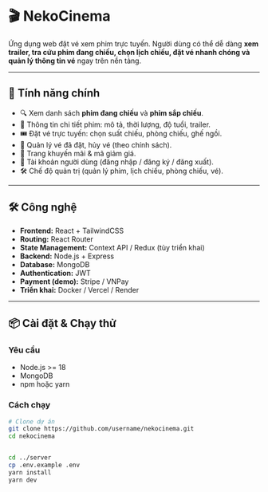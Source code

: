 # 🎬 NekoCinema

Ứng dụng web đặt vé xem phim trực tuyến. Người dùng có thể dễ dàng **xem trailer, tra cứu phim đang chiếu, chọn lịch chiếu, đặt vé nhanh chóng và quản lý thông tin vé** ngay trên nền tảng.

---

## 🚀 Tính năng chính
- 🔍 Xem danh sách **phim đang chiếu** và **phim sắp chiếu**.
- 📖 Thông tin chi tiết phim: mô tả, thời lượng, độ tuổi, trailer.
- 🎟️ Đặt vé trực tuyến: chọn suất chiếu, phòng chiếu, ghế ngồi.
- 🛒 Quản lý vé đã đặt, hủy vé (theo chính sách).
- 🎁 Trang khuyến mãi & mã giảm giá.
- 👤 Tài khoản người dùng (đăng nhập / đăng ký / đăng xuất).
- 🛠️ Chế độ quản trị (quản lý phim, lịch chiếu, phòng chiếu, vé).

---

## 🛠️ Công nghệ
- **Frontend:** React + TailwindCSS
- **Routing:** React Router
- **State Management:** Context API / Redux (tùy triển khai)
- **Backend:** Node.js + Express
- **Database:** MongoDB
- **Authentication:** JWT
- **Payment (demo):** Stripe / VNPay
- **Triển khai:** Docker / Vercel / Render

---

## 📦 Cài đặt & Chạy thử

### Yêu cầu
- Node.js >= 18
- MongoDB
- npm hoặc yarn

### Cách chạy
```bash
# Clone dự án
git clone https://github.com/username/nekocinema.git
cd nekocinema


cd ../server
cp .env.example .env
yarn install
yarn dev
